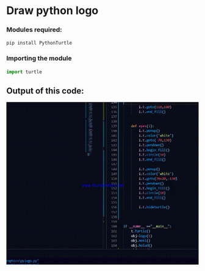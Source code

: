 # Draw python logo 



### Modules required:
```
pip install PythonTurtle
```

### Importing the module

```python
import turtle
```

## Output of this code:

<img src="https://github.com/Dummyjar/Dummyjar/blob/main/InShot_20210822_204315352.gif">
